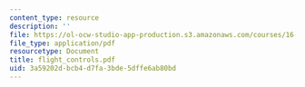 ```yaml
---
content_type: resource
description: ''
file: https://ol-ocw-studio-app-production.s3.amazonaws.com/courses/16-885j-aircraft-systems-engineering-fall-2004/3a59202dbcb4d7fa3bde5dffe6ab80bd_flight_controls.pdf
file_type: application/pdf
resourcetype: Document
title: flight_controls.pdf
uid: 3a59202d-bcb4-d7fa-3bde-5dffe6ab80bd
---
```

